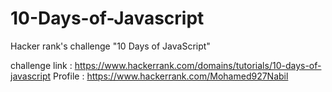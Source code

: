 # 10-Days-of-Javascript
Hacker rank's challenge "10 Days of JavaScript"

challenge link : https://www.hackerrank.com/domains/tutorials/10-days-of-javascript
Profile : https://www.hackerrank.com/Mohamed927Nabil
